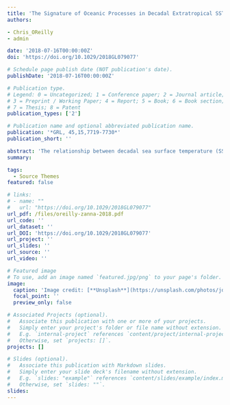 ```yaml
---
title: 'The Signature of Oceanic Processes in Decadal Extratropical SST Anomalies'
authors:

- Chris_OReilly
- admin 

date: '2018-07-16T00:00:00Z'
doi: 'https://doi.org/10.1029/2018GL079077'

# Schedule page publish date (NOT publication's date).
publishDate: '2018-07-16T00:00:00Z'

# Publication type.
# Legend: 0 = Uncategorized; 1 = Conference paper; 2 = Journal article;
# 3 = Preprint / Working Paper; 4 = Report; 5 = Book; 6 = Book section;
# 7 = Thesis; 8 = Patent
publication_types: ['2']

# Publication name and optional abbreviated publication name.
publication: '*GRL, 45,15,7719-7730*'
publication_short: ''

abstract: 'The relationship between decadal sea surface temperature (SST) and turbulent heat fluxes is assessed and used to identify where oceanic processes play an important role in extratropical decadal SST variability. In observational data sets and coupled climate model simulations from the Coupled Model Intercomparison Project Phase 5 archive, positive correlations between upward turbulent heat flux and SSTs indicate an active role of oceanic processes over regions in the North Atlantic, Northwest Pacific, Southern Pacific, and Southern Atlantic. The contrasting nature of oceanic influence on decadal SST anomalies in the Northwest Pacific and North Atlantic is identified. Over the Northwest Pacific, SST anomalies are consistent with changes in the horizontal wind-driven gyre circulation on timescales of between 3 and 7 years, in both the observations and models. Over the North Atlantic, SST anomalies are also preceded by atmospheric circulation anomalies, though the response is stronger at longer timescales—peaking at around 20 years in the observations and at around 10 years in the models.'
summary: 

tags:
  - Source Themes
featured: false

# links:
# - name: ""
#   url: "https://doi.org/10.1029/2018GL079077"
url_pdf: /files/oreilly-zanna-2018.pdf
url_code: ''
url_dataset: ''
url_DOI: 'https://doi.org/10.1029/2018GL079077'
url_project: ''
url_slides: ''
url_source: ''
url_video: ''

# Featured image
# To use, add an image named `featured.jpg/png` to your page's folder.
image:
  caption: 'Image credit: [**Unsplash**](https://unsplash.com/photos/jdD8gXaTZsc)'
  focal_point: ''
  preview_only: false

# Associated Projects (optional).
#   Associate this publication with one or more of your projects.
#   Simply enter your project's folder or file name without extension.
#   E.g. `internal-project` references `content/project/internal-project/index.md`.
#   Otherwise, set `projects: []`.
projects: []

# Slides (optional).
#   Associate this publication with Markdown slides.
#   Simply enter your slide deck's filename without extension.
#   E.g. `slides: "example"` references `content/slides/example/index.md`.
#   Otherwise, set `slides: ""`.
slides:
---
```

